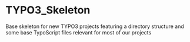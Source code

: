 TYPO3_Skeleton
==============

Base skeleton for new TYPO3 projects featuring a directory structure and some base TypoScript files relevant for most of our projects